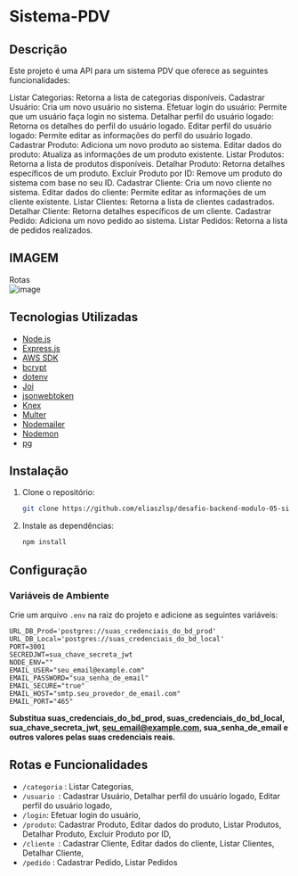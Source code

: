 # Sistema-PDV
## Descrição
Este projeto é uma API para um sistema PDV  que oferece as seguintes funcionalidades:

Listar Categorias: Retorna a lista de categorias disponíveis.
Cadastrar Usuário: Cria um novo usuário no sistema.
Efetuar login do usuário: Permite que um usuário faça login no sistema.
Detalhar perfil do usuário logado: Retorna os detalhes do perfil do usuário logado.
Editar perfil do usuário logado: Permite editar as informações do perfil do usuário logado.
Cadastrar Produto: Adiciona um novo produto ao sistema.
Editar dados do produto: Atualiza as informações de um produto existente.
Listar Produtos: Retorna a lista de produtos disponíveis.
Detalhar Produto: Retorna detalhes específicos de um produto.
Excluir Produto por ID: Remove um produto do sistema com base no seu ID.
Cadastrar Cliente: Cria um novo cliente no sistema.
Editar dados do cliente: Permite editar as informações de um cliente existente.
Listar Clientes: Retorna a lista de clientes cadastrados.
Detalhar Cliente: Retorna detalhes específicos de um cliente.
Cadastrar Pedido: Adiciona um novo pedido ao sistema.
Listar Pedidos: Retorna a lista de pedidos realizados.


## IMAGEM
Rotas<br/>
![image](https://github.com/eliaszlsp/desafio-backend-modulo-05-sistema-pdv-b2b-ifood-t08/assets/116045632/2f3585e9-4277-43db-aa7d-65ca7b5774af)

## Tecnologias Utilizadas

- [Node.js](https://nodejs.org/)
- [Express.js](https://expressjs.com/)
- [AWS SDK](https://aws.amazon.com/sdk-for-javascript/)
- [bcrypt](https://www.npmjs.com/package/bcrypt)
- [dotenv](https://www.npmjs.com/package/dotenv)
- [Joi](https://joi.dev/)
- [jsonwebtoken](https://www.npmjs.com/package/jsonwebtoken)
- [Knex](http://knexjs.org/)
- [Multer](https://www.npmjs.com/package/multer)
- [Nodemailer](https://nodemailer.com/)
- [Nodemon](https://nodemon.io/)
- [pg](https://www.npmjs.com/package/pg)
## Instalação
1. Clone o repositório:
    ```bash
    git clone https://github.com/eliaszlsp/desafio-backend-modulo-05-sistema-pdv-b2b-ifood-t08.git
    ```

2. Instale as dependências:

    ```bash
    npm install
    ```

## Configuração

### Variáveis de Ambiente

Crie um arquivo `.env` na raiz do projeto e adicione as seguintes variáveis:

```dotenv
URL_DB_Prod='postgres://suas_credenciais_do_bd_prod'
URL_DB_Local='postgres://suas_credenciais_do_bd_local'
PORT=3001
SECREDJWT=sua_chave_secreta_jwt
NODE_ENV=""
EMAIL_USER="seu_email@example.com"
EMAIL_PASSWORD="sua_senha_de_email"
EMAIL_SECURE="true"
EMAIL_HOST="smtp.seu_provedor_de_email.com"
EMAIL_PORT="465"
```

**Substitua suas_credenciais_do_bd_prod, suas_credenciais_do_bd_local, sua_chave_secreta_jwt, seu_email@example.com, sua_senha_de_email e outros valores pelas suas credenciais reais.** 



## Rotas e Funcionalidades

- `/categoria` : Listar Categorias,
- `/usuario `: Cadastrar Usuário,
  Detalhar perfil do usuário logado,
  Editar perfil do usuário logado,
- `/login`: Efetuar login do usuário,
- `/produto`: Cadastrar Produto,
  Editar dados do produto,
  Listar Produtos,
  Detalhar Produto,
  Excluir Produto por ID,
- `/cliente `: Cadastrar Cliente,
  Editar dados do cliente,
  Listar Clientes,
  Detalhar Cliente,
-  `/pedido` :  Cadastrar Pedido,
  Listar Pedidos




